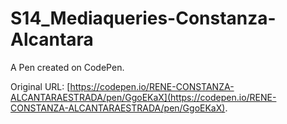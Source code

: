 # S14_Mediaqueries-Constanza-Alcantara

A Pen created on CodePen.

Original URL: [https://codepen.io/RENE-CONSTANZA-ALCANTARAESTRADA/pen/GgoEKaX](https://codepen.io/RENE-CONSTANZA-ALCANTARAESTRADA/pen/GgoEKaX).

